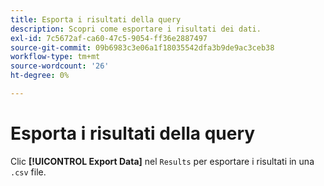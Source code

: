 ```yaml
---
title: Esporta i risultati della query
description: Scopri come esportare i risultati dei dati.
exl-id: 7c5672af-ca60-47c5-9054-ff36e2887497
source-git-commit: 09b6983c3e06a1f18035542dfa3b9de9ac3ceb38
workflow-type: tm+mt
source-wordcount: '26'
ht-degree: 0%

---
```


# Esporta i risultati della query

Clic **[!UICONTROL Export Data]** nel `Results` per esportare i risultati in una `.csv` file.
